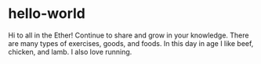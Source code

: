 # hello-world

Hi to all in the Ether!  Continue to share and grow in your knowledge. There are many types of exercises, goods, and foods.  In this day in age I like beef, chicken, and lamb. I also love running.
